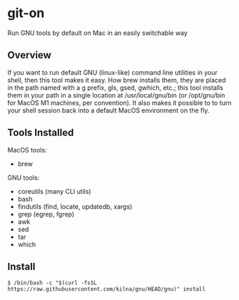 # git-on

Run GNU tools by default on Mac in an easily switchable way

## Overview

If you want to run default GNU (linux-like) command line utilities in your
shell, then this tool makes it easy. How brew installs them, they are placed in
the path named with a g prefix, gls, gsed, gwhich, etc.; this tool installs them
in your path in a single location at /usr/local/gnu/bin (or /opt/gnu/bin for
MacOS M1 machines, per convention). It also makes it possible to to turn your
shell session back into a default MacOS environment on the fly.

## Tools Installed

MacOS tools:

* brew

GNU tools:

* coreutils (many CLI utils)
* bash
* findutils (find, locate, updatedb, xargs)
* grep (egrep, fgrep)
* awk
* sed
* tar
* which

## Install

```
$ /bin/bash -c "$(curl -fsSL https://raw.githubusercontent.com/kilna/gnu/HEAD/gnu)" install
```
